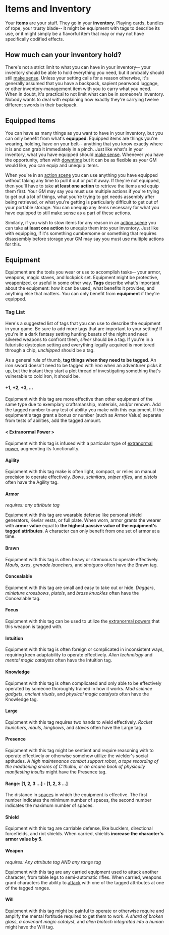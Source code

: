 # Items and Inventory

Your **items** are your stuff. They go in your **inventory**. Playing cards, bundles of rope, your trusty blade-- it might be equipment with tags to describe its use, or it might simply be a flavorful item that may or may not have specifically codified effects.

## How much can your inventory hold?

There's not a strict limit to what you can have in your inventory-- your inventory should be able to hold everything you need, but it probably should still [make sense](../getting_started/index.md#narrative-truth). Unless your setting calls for a reason otherwise, it's generally assumed that you have a backpack, sapient pearwood luggage, or other inventory-management item with you to carry what you need. When in doubt, it's practical to not limit what can be in someone's inventory. Nobody wants to deal with explaining how exactly they're carrying twelve different swords in their backpack.

## Equipped Items

You can have as many things as you want to have in your inventory, but you can only benefit from what's **equipped**. Equipped items are things you're wearing, holding, have on your belt-- anything that you know exactly where it is and can grab it immediately in a pinch. Just like what's in your inventory, what you have equipped should [make sense](../getting_started/index.md#narrative-truth). Whenever you have the opportunity, often with [downtime](../gameplay/downtime.md) but it can be as flexible as your GM would like, you can equip and unequip items.

When you're in an [action scene](../gameplay/action.md) you can use anything you have equipped without taking any time to pull it out or put it away. If they're not equipped, then you'll have to take **at least one action** to retrieve the items and equip them first. Your GM may say you must use multiple actions if you're trying to get out a lot of things, what you're trying to get needs assembly after being retrieved, or what you're getting is particularly difficult to get out of your portable storage. You can unequip any items necessary for what you have equipped to still [make sense](../getting_started/index.md#narrative-truth) as a part of these actions.

Similarly, if you wish to stow items for any reason in an [action scene](../gameplay/action.md) you can take **at least one action** to unequip them into your inventory. Just like with equipping, if it's something cumbersome or something that requires disassembly before storage your GM may say you must use multiple actions for this.

## Equipment

Equipment are the tools you wear or use to accomplish tasks-- your armor, weapons, magic staves, and lockpick set. Equipment might be protective, weaponized, or useful in some other way. **Tags** describe what's important about the equipment: how it can be used, what benefits it provides, and anything else that matters. You can only benefit from **equipment** if they're equipped.

### Tag List

Here's a suggested list of tags that you can use to describe the equipment in your game. Be sure to add more tags that are important to your setting! If you're in a dark fantasy setting hunting beasts of the night and need silvered weapons to confront them, _silver_ should be a tag. If you're in a futuristic dystopian setting and everything legally acquired is monitored through a chip, _unchipped_ should be a tag.

As a general rule of thumb, **tag things when they need to be tagged**. An iron sword doesn't need to be tagged with _iron_ when an adventurer picks it up, but the instant they start a plot thread of investigating something that's vulnerable to cold iron, it should be.

#### +1, +2, +3, ...

Equipment with this tag are more effective than other equipment of the same type due to exemplary craftsmanship, materials, and/or renown. Add the tagged number to any test of ability you make with this equipment. If the equipment's tags grant a bonus or number (such as Armor Value) separate from tests of abilities, add the tagged amount.

#### < Extranormal Power >

Equipment with this tag is infused with a particular type of [extranormal power](../setting_rules/powers.md), augmenting its functionality.

#### Agility

Equipment with this tag make is often light, compact, or relies on manual precision to operate effectively. _Bows_, _scimitars_, _sniper rifles_, and _pistols_ often have the Agility tag.

#### Armor

_requires: any attribute tag_

Equipment with this tag are wearable defense like personal shield generators, Kevlar vests, or full plate. When worn, armor grants the wearer with **armor value** equal to **the highest passive value of the equipment's tagged attributes**. A character can only benefit from one set of armor at a time.

#### Brawn

Equipment with this tag is often heavy or strenuous to operate effectively. _Mauls_, _axes_, _grenade launchers_, and _shotguns_ often have the Brawn tag.

#### Concealable

Equipment with this tag are small and easy to take out or hide. _Daggers_, _miniature crossbows_, _pistols_, and _brass knuckles_ often have the Concealable tag.

#### Focus

Equipment with this tag can be used to utilize the [extranormal powers](../setting_rules/powers.md) that this weapon is tagged with.

#### Intuition

Equipment with this tag is often foreign or complicated in inconsistent ways, requiring keen adaptability to operate effectively. _Alien technology_ and _mental magic catalysts_ often have the Intuition tag.

#### Knowledge

Equipment with this tag is often complicated and only able to be effectively operated by someone thoroughly trained in how it works. _Mad science gadgets_, _ancient rituals_, and _physical magic catalysts_ often have the Knowledge tag.

#### Large

Equipment with this tag requires two hands to wield effectively. _Rocket launchers_, _mauls_, _longbows_, and _staves_ often have the Large tag.

#### Presence

Equipment with this tag might be sentient and require reasoning with to operate effectively or otherwise somehow utilize the wielder's social aptitudes. _A high maintenance combat support robot_, _a tape recording of the maddening snores of C'thulhu_, or _an arcane book of physically manifesting insults_ might have the Presence tag.

#### Range: [1, 2, 3 ...] - [1, 2, 3 ...]

The distance in [spaces](../getting_started/index.md#movement) in which the equipment is effective. The first number indicates the minimum number of spaces, the second number indicates the maximum number of spaces.

#### Shield

Equipment with this tag are carriable defense, like bucklers, directional forcefields, and riot shields. When carried, shields **increase the character's armor value by 5**.

#### Weapon

_requires: Any attribute tag AND any range tag_

Equipment with this tag are any carried equipment used to attack another character, from table legs to semi-automatic rifles. When carried, weapons grant characters the ability to [attack](../gameplay/common_tests.md#attacking-with-a-weapon) with one of the tagged attributes at one of the tagged ranges.

#### Will

Equipment with this tag might be painful to operate or otherwise require and amplify the mental fortitude required to get them to work. _A shard of broken glass_, _a covenant magic catalyst_, and _alien biotech integrated into a human_ might have the Will tag.
